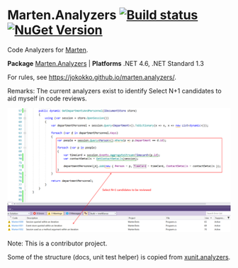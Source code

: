 # Marten.Analyzers [![Build status](https://ci.appveyor.com/api/projects/status/hea16xybd755txv7?svg=true)](https://ci.appveyor.com/project/jokokko/marten-analyzers) [![NuGet Version](http://img.shields.io/nuget/v/Marten.Analyzers.svg?style=flat)](https://www.nuget.org/packages/Marten.Analyzers/)
Code Analyzers for [Marten](http://jasperfx.github.io/marten/).

**Package** [Marten.Analyzers](https://www.nuget.org/packages/Marten.Analyzers) | **Platforms** .NET 4.6, .NET Standard 1.3

For rules, see https://jokokko.github.io/marten.analyzers/.

Remarks: The current analyzers exist to identify Select N+1 candidates to aid myself in code reviews.

![Warning on a SELECT N+1 issue candidate](assets/selectn1sample.png)

Note: This is a contributor project.

Some of the structure (docs, unit test helper) is copied from [xunit.analyzers](https://github.com/xunit/xunit.analyzers).